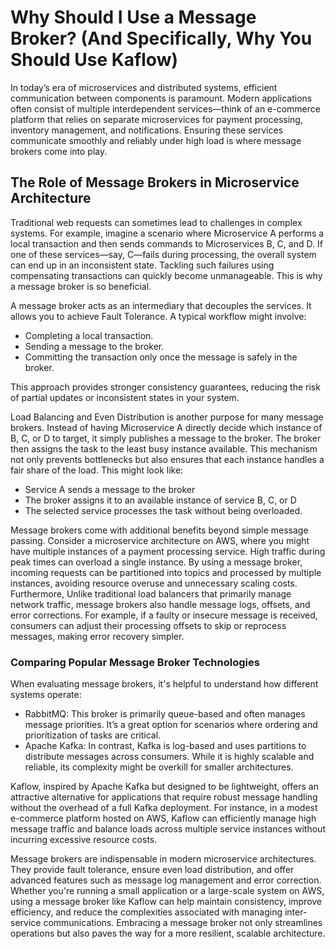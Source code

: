 # Why Should I Use a Message Broker? (And Specifically, Why You Should Use Kaflow)
In today’s era of microservices and distributed systems, efficient communication between components is paramount. Modern applications often consist of multiple interdependent services—think of an e-commerce platform that relies on separate microservices for payment processing, inventory management, and notifications. Ensuring these services communicate smoothly and reliably under high load is where message brokers come into play.

## The Role of Message Brokers in Microservice Architecture
Traditional web requests can sometimes lead to challenges in complex systems. For example, imagine a scenario where Microservice A performs a local transaction and then sends commands to Microservices B, C, and D. If one of these services—say, C—fails during processing, the overall system can end up in an inconsistent state. Tackling such failures using compensating transactions can quickly become unmanageable. This is why a message broker is so beneficial.

A message broker acts as an intermediary that decouples the services. It allows you to achieve Fault Tolerance. A typical workflow might involve:
- Completing a local transaction.
- Sending a message to the broker.
- Committing the transaction only once the message is safely in the broker.

This approach provides stronger consistency guarantees, reducing the risk of partial updates or inconsistent states in your system.

Load Balancing and Even Distribution is another purpose for many message brokers. Instead of having Microservice A directly decide which instance of B, C, or D to target, it simply publishes a message to the broker. The broker then assigns the task to the least busy instance available. This mechanism not only prevents bottlenecks but also ensures that each instance handles a fair share of the load. This might look like:
- Service A sends a message to the broker
- The broker assigns it to an available instance of service B, C, or D
- The selected service processes the task without being overloaded.

Message brokers come with additional benefits beyond simple message passing. Consider a microservice architecture on AWS, where you might have multiple instances of a payment processing service. High traffic during peak times can overload a single instance. By using a message broker, incoming requests can be partitioned into topics and processed by multiple instances, avoiding resource overuse and unnecessary scaling costs. Furthermore, Unlike traditional load balancers that primarily manage network traffic, message brokers also handle message logs, offsets, and error corrections. For example, if a faulty or insecure message is received, consumers can adjust their processing offsets to skip or reprocess messages, making error recovery simpler.

### Comparing Popular Message Broker Technologies
When evaluating message brokers, it's helpful to understand how different systems operate:
- RabbitMQ: This broker is primarily queue-based and often manages message priorities. It’s a great option for scenarios where ordering and prioritization of tasks are critical.
- Apache Kafka: In contrast, Kafka is log-based and uses partitions to distribute messages across consumers. While it is highly scalable and reliable, its complexity might be overkill for smaller architectures.

Kaflow, inspired by Apache Kafka but designed to be lightweight, offers an attractive alternative for applications that require robust message handling without the overhead of a full Kafka deployment. For instance, in a modest e-commerce platform hosted on AWS, Kaflow can efficiently manage high message traffic and balance loads across multiple service instances without incurring excessive resource costs.

Message brokers are indispensable in modern microservice architectures. They provide fault tolerance, ensure even load distribution, and offer advanced features such as message log management and error correction. Whether you're running a small application or a large-scale system on AWS, using a message broker like Kaflow can help maintain consistency, improve efficiency, and reduce the complexities associated with managing inter-service communications. Embracing a message broker not only streamlines operations but also paves the way for a more resilient, scalable architecture.






